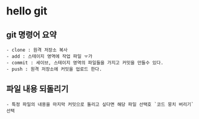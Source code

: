 # hello git

## git 명령어 요약

    - clone : 원격 저장소 복사
    - add : 스테이지 영역에 작업 파일 ㅜ가
    - commit : 세이브, 스테이지 영역의 파일들을 가지고 커밋을 만들수 있다.
    - push : 원격 저장소에 커밋을 업로드 한다.
  
 
## 파일 내용 되돌리기
    - 특정 파일의 내용을 마지막 커밋으로 돌리고 싶다면 해당 파일 선택호 `코드 뭉치 버리기` 선택
